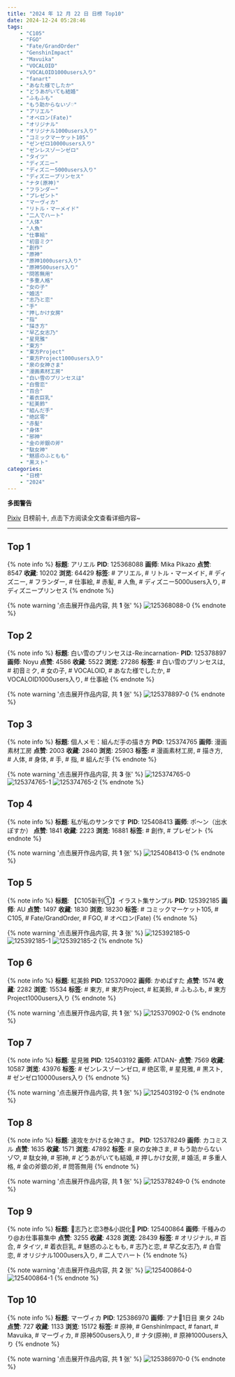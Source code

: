```yaml
---
title: "2024 年 12 月 22 日 日榜 Top10"
date: 2024-12-24 05:28:46
tags:
    - "C105"
    - "FGO"
    - "Fate/GrandOrder"
    - "GenshinImpact"
    - "Mavuika"
    - "VOCALOID"
    - "VOCALOID1000users入り"
    - "fanart"
    - "あなた様でしたか"
    - "どうあがいても結婚"
    - "ふもふも"
    - "もう助からないゾ♡"
    - "アリエル"
    - "オベロン(Fate)"
    - "オリジナル"
    - "オリジナル1000users入り"
    - "コミックマーケット105"
    - "ゼンゼロ10000users入り"
    - "ゼンレスゾーンゼロ"
    - "タイツ"
    - "ディズニー"
    - "ディズニー5000users入り"
    - "ディズニープリンセス"
    - "ナタ(原神)"
    - "フランダー"
    - "プレゼント"
    - "マーヴィカ"
    - "リトル・マーメイド"
    - "二人でハート"
    - "人体"
    - "人魚"
    - "仕事絵"
    - "初音ミク"
    - "創作"
    - "原神"
    - "原神1000users入り"
    - "原神500users入り"
    - "問答無用"
    - "多重人格"
    - "女の子"
    - "婚活"
    - "志乃と恋"
    - "手"
    - "押しかけ女房"
    - "指"
    - "描き方"
    - "早乙女志乃"
    - "星見雅"
    - "東方"
    - "東方Project"
    - "東方Project1000users入り"
    - "泉の女神さま"
    - "漫画素材工房"
    - "白い雪のプリンセスは"
    - "白雪恋"
    - "百合"
    - "着衣巨乳"
    - "紅美鈴"
    - "組んだ手"
    - "绝区零"
    - "赤髪"
    - "身体"
    - "邪神"
    - "金の斧銀の斧"
    - "駄女神"
    - "魅惑のふともも"
    - "黒スト"
categories:
    - "日榜"
    - "2024"
---
```


<i class="fa fa-triangle-exclamation"></i>**多图警告**<i class="fa fa-triangle-exclamation"></i>

[Pixiv](https://www.pixiv.net/) 日榜前十, 点击下方阅读全文查看详细内容~

<!-- more -->

---

## Top 1

{% note info %}
**标题**: アリエル
**PID**: 125368088 **画师**: Mika Pikazo
**点赞**: 8547 **收藏**: 10202 **浏览**: 64429
**标签**: # アリエル, # リトル・マーメイド, # ディズニー, # フランダー, # 仕事絵, # 赤髪, # 人魚, # ディズニー5000users入り, # ディズニープリンセス
{% endnote %}

{% note warning '点击展开作品内容, 共 **1** 张' %}
![125368088-0](https://i.pixiv.re/img-original/img/2024/12/21/00/00/25/125368088_p0.png)
{% endnote %}

## Top 2

{% note info %}
**标题**: 白い雪のプリンセスは-Re:incarnation-
**PID**: 125378897 **画师**: Noyu
**点赞**: 4586 **收藏**: 5522 **浏览**: 27286
**标签**: # 白い雪のプリンセスは, # 初音ミク, # 女の子, # VOCALOID, # あなた様でしたか, # VOCALOID1000users入り, # 仕事絵
{% endnote %}

{% note warning '点击展开作品内容, 共 **1** 张' %}
![125378897-0](https://i.pixiv.re/img-original/img/2024/12/21/10/58/42/125378897_p0.png)
{% endnote %}

## Top 3

{% note info %}
**标题**: 個人メモ：組んだ手の描き方
**PID**: 125374765 **画师**: 漫画素材工房
**点赞**: 2003 **收藏**: 2840 **浏览**: 25903
**标签**: # 漫画素材工房, # 描き方, # 人体, # 身体, # 手, # 指, # 組んだ手
{% endnote %}

{% note warning '点击展开作品内容, 共 **3** 张' %}
![125374765-0](https://i.pixiv.re/img-original/img/2024/12/21/06/00/05/125374765_p0.jpg)
![125374765-1](https://i.pixiv.re/img-original/img/2024/12/21/06/00/05/125374765_p1.jpg)
![125374765-2](https://i.pixiv.re/img-original/img/2024/12/21/06/00/05/125374765_p2.jpg)
{% endnote %}

## Top 4

{% note info %}
**标题**: 私が私のサンタです
**PID**: 125408413 **画师**: ポ～ン（出水ぽすか）
**点赞**: 1841 **收藏**: 2223 **浏览**: 16881
**标签**: # 創作, # プレゼント
{% endnote %}

{% note warning '点击展开作品内容, 共 **1** 张' %}
![125408413-0](https://i.pixiv.re/img-original/img/2024/12/22/07/30/01/125408413_p0.jpg)
{% endnote %}

## Top 5

{% note info %}
**标题**: 【C105新刊①】イラスト集サンプル
**PID**: 125392185 **画师**: AU
**点赞**: 1497 **收藏**: 1830 **浏览**: 18230
**标签**: # コミックマーケット105, # C105, # Fate/GrandOrder, # FGO, # オベロン(Fate)
{% endnote %}

{% note warning '点击展开作品内容, 共 **3** 张' %}
![125392185-0](https://i.pixiv.re/img-original/img/2024/12/21/20/20/57/125392185_p0.png)
![125392185-1](https://i.pixiv.re/img-original/img/2024/12/21/20/20/57/125392185_p1.png)
![125392185-2](https://i.pixiv.re/img-original/img/2024/12/21/20/20/57/125392185_p2.png)
{% endnote %}

## Top 6

{% note info %}
**标题**: 紅美鈴
**PID**: 125370902 **画师**: かめぱすた
**点赞**: 1574 **收藏**: 2282 **浏览**: 15534
**标签**: # 東方, # 東方Project, # 紅美鈴, # ふもふも, # 東方Project1000users入り
{% endnote %}

{% note warning '点击展开作品内容, 共 **1** 张' %}
![125370902-0](https://i.pixiv.re/img-original/img/2024/12/21/01/19/03/125370902_p0.jpg)
{% endnote %}

## Top 7

{% note info %}
**标题**: 星見雅
**PID**: 125403192 **画师**: ATDAN-
**点赞**: 7569 **收藏**: 10587 **浏览**: 43976
**标签**: # ゼンレスゾーンゼロ, # 绝区零, # 星見雅, # 黒スト, # ゼンゼロ10000users入り
{% endnote %}

{% note warning '点击展开作品内容, 共 **1** 张' %}
![125403192-0](https://i.pixiv.re/img-original/img/2024/12/22/01/23/17/125403192_p0.png)
{% endnote %}

## Top 8

{% note info %}
**标题**: 速攻をかける女神さま。
**PID**: 125378249 **画师**: カコミスル
**点赞**: 1635 **收藏**: 1571 **浏览**: 47892
**标签**: # 泉の女神さま, # もう助からないゾ♡, # 駄女神, # 邪神, # どうあがいても結婚, # 押しかけ女房, # 婚活, # 多重人格, # 金の斧銀の斧, # 問答無用
{% endnote %}

{% note warning '点击展开作品内容, 共 **1** 张' %}
![125378249-0](https://i.pixiv.re/img-original/img/2024/12/21/10/19/24/125378249_p0.jpg)
{% endnote %}

## Top 9

{% note info %}
**标题**: 🩵志乃と恋3巻&小説化🩷
**PID**: 125400864 **画师**: 千種みのり@お仕事募集中
**点赞**: 3255 **收藏**: 4328 **浏览**: 28439
**标签**: # オリジナル, # 百合, # タイツ, # 着衣巨乳, # 魅惑のふともも, # 志乃と恋, # 早乙女志乃, # 白雪恋, # オリジナル1000users入り, # 二人でハート
{% endnote %}

{% note warning '点击展开作品内容, 共 **2** 张' %}
![125400864-0](https://i.pixiv.re/img-original/img/2024/12/22/00/09/17/125400864_p0.jpg)
![125400864-1](https://i.pixiv.re/img-original/img/2024/12/22/00/09/17/125400864_p1.jpg)
{% endnote %}

## Top 10

{% note info %}
**标题**: マーヴィカ
**PID**: 125386970 **画师**: アナ🧸1日目 東タ 24b
**点赞**: 727 **收藏**: 1133 **浏览**: 15172
**标签**: # 原神, # GenshinImpact, # fanart, # Mavuika, # マーヴィカ, # 原神500users入り, # ナタ(原神), # 原神1000users入り
{% endnote %}

{% note warning '点击展开作品内容, 共 **1** 张' %}
![125386970-0](https://i.pixiv.re/img-original/img/2024/12/21/17/30/20/125386970_p0.jpg)
{% endnote %}
